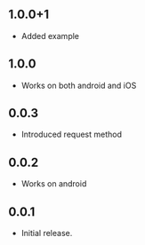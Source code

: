## 1.0.0+1

- Added example

## 1.0.0

- Works on both android and iOS

## 0.0.3

- Introduced request method

## 0.0.2

- Works on android

## 0.0.1

- Initial release.
